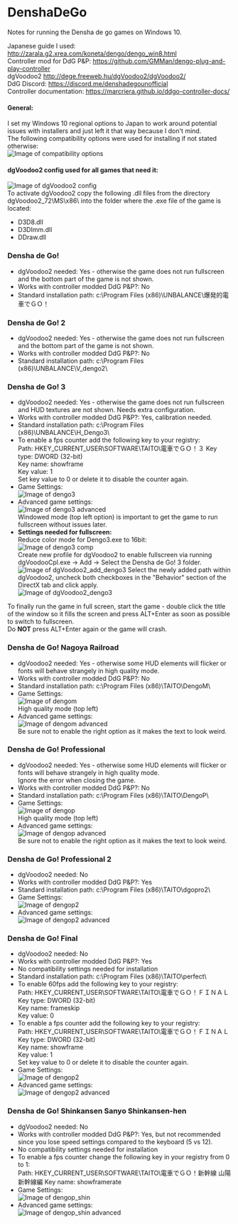 # DenshaDeGo
Notes for running the Densha de go games on Windows 10.  

Japanese guide I used: http://zarala.g2.xrea.com/koneta/dengo/dengo_win8.html  
Controller mod for DdG P&P: https://github.com/GMMan/dengo-plug-and-play-controller  
dgVoodoo2 http://dege.freeweb.hu/dgVoodoo2/dgVoodoo2/  
DdG Discord: https://discord.me/denshadegounofficial  
Controller documentation: https://marcriera.github.io/ddgo-controller-docs/  
#### General:  
I set my Windows 10 regional options to Japan to work around potential issues with installers and just left it that way because I don't mind.  
The following compatibility options were used for installing if not stated otherwise:  
![Image of compatibility options](Pictures/w10_compatibility.PNG)  

#### dgVoodoo2 config used for all games that need it:
![Image of dgVoodoo2 config](Pictures/dgvoodo2.PNG)  
To activate dgVoodoo2 copy the following .dll files from the directory dgVoodoo2_72\MS\x86\ into the folder where the .exe file of the game is located:  
* D3D8.dll
* D3DImm.dll
* DDraw.dll

###  __Densha de Go!__
* dgVoodoo2 needed: Yes - otherwise the game does not run fullscreen and the bottom part of the game is not shown.
* Works with controller modded DdG P&P?: No
* Standard installation path: c:\Program Files (x86)\UNBALANCE\爆発的電車でＧＯ！


###  __Densha de Go! 2__
* dgVoodoo2 needed: Yes - otherwise the game does not run fullscreen and the bottom part of the game is not shown.
* Works with controller modded DdG P&P?: No
* Standard installation path: c:\Program Files (x86)\UNBALANCE\V_dengo2\


###  __Densha de Go! 3__
* dgVoodoo2 needed: Yes - otherwise the game does not run fullscreen and HUD textures are not shown. Needs extra configuration.
* Works with controller modded DdG P&P?: Yes, calibration needed.
* Standard installation path: c:\Program Files (x86)\UNBALANCE\H_Dengo3\  
* To enable a fps counter add the following key to your registry:  
Path: HKEY_CURRENT_USER\SOFTWARE\TAITO\電車でＧＯ！３
Key type: DWORD (32-bit)  
Key name: showframe  
Key value: 1  
Set key value to 0 or delete it to disable the counter again.  
* Game Settings:  
![Image of dengo3](Pictures/dengo3_settings.PNG)  
* Advanced game settings:  
![Image of dengo3 advanced](Pictures/dengo3_adv_settings.PNG)  
Windowed mode (top left option) is important to get the game to run fullscreen without issues later.
* __Settings needed for fullscreen:__  
Reduce color mode for Dengo3.exe to 16bit:  
![Image of dengo3 comp](Pictures/dengo3_comp_settings.PNG)  
Create new profile for dgVoodoo2 to enable fullscreen via running dgVoodooCpl.exe -> Add -> Select the Densha de Go! 3 folder.  
![Image of dgVoodoo2_add_dengo3](Pictures/dgvoodoo2_add_dengo3.PNG)
Select the newly added path within dgVoodoo2, uncheck both checkboxes in the "Behavior" section of the DirectX tab and click apply.  
![Image of dgVoodoo2_dengo3](Pictures/dgvoodoo2_dengo3.PNG)  

To finally run the game in full screen, start the game - double click the title of the window so it fills the screen and press ALT+Enter as soon as possible to switch to fullscreen.  
Do __NOT__ press ALT+Enter again or the game will crash.  


### __Densha de Go! Nagoya Railroad__
* dgVoodoo2 needed: Yes - otherwise some HUD elements will flicker or fonts will behave strangely in high quality mode.  
* Works with controller modded DdG P&P?: No
* Standard installation path: c:\Program Files (x86)\TAITO\DengoM\
* Game Settings:  
![Image of dengom](Pictures/dengom_settings.PNG)  
High quality mode (top left) 
* Advanced game settings:  
![Image of dengom advanced](Pictures/dengom_adv_settings.PNG)  
Be sure not to enable the right option as it makes the text to look weird.  


### __Densha de Go! Professional__
* dgVoodoo2 needed: Yes - otherwise some HUD elements will flicker or fonts will behave strangely in high quality mode.  
Ignore the error when closing the game.
* Works with controller modded DdG P&P?: No
* Standard installation path: c:\Program Files (x86)\TAITO\DengoP\
* Game Settings:  
![Image of dengop](Pictures/dengop_settings.PNG)   
High quality mode (top left)  
* Advanced game settings:  
![Image of dengop advanced](Pictures/dengop_adv_settings.PNG)  
Be sure not to enable the right option as it makes the text to look weird.  


### __Densha de Go! Professional 2__
* dgVoodoo2 needed: No
* Works with controller modded DdG P&P?: Yes
* Standard installation path: c:\Program Files (x86)\TAITO\dgopro2\
* Game Settings:  
![Image of dengop2](Pictures/dengop2_settings.PNG)  
* Advanced game settings:  
![Image of dengop2 advanced](Pictures/dengop2_adv_settings.PNG)  


### __Densha de Go! Final__
* dgVoodoo2 needed: No
* Works with controller modded DdG P&P?: Yes
* No compatibility settings needed for installation
* Standard installation path: c:\Program Files (x86)\TAITO\perfect\
* To enable 60fps add the following key to your registry:  
Path: HKEY_CURRENT_USER\SOFTWARE\TAITO\電車でＧＯ！ＦＩＮＡＬ  
Key type: DWORD (32-bit)  
Key name: frameskip  
Key value: 0  
* To enable a fps counter add the following key to your registry:  
Path: HKEY_CURRENT_USER\SOFTWARE\TAITO\電車でＧＯ！ＦＩＮＡＬ  
Key type: DWORD (32-bit)  
Key name: showframe  
Key value: 1  
Set key value to 0 or delete it to disable the counter again.  
* Game Settings:  
![Image of dengop2](Pictures/dengofinal_settings.PNG)  
* Advanced game settings:  
![Image of dengop2 advanced](Pictures/dengofinal_adv_settings.PNG)  


### __Densha de Go! Shinkansen Sanyo Shinkansen-hen__  
* dgVoodoo2 needed: No
* Works with controller modded DdG P&P?: Yes, but not recommended since you lose speed settings compared to the keyboard (5 vs 12).
* No compatibility settings needed for installation
* To enable a fps counter change the following key in your registry from 0 to 1:  
Path: HKEY_CURRENT_USER\SOFTWARE\TAITO\電車でＧＯ！新幹線 山陽新幹線編
Key name: showframerate  
* Game Settings:  
![Image of dengop_shin](Pictures/dengo_shin_settings.PNG)  
* Advanced game settings:  
![Image of dengop_shin advanced](Pictures/dengo_shin_adv_settings.PNG)  


